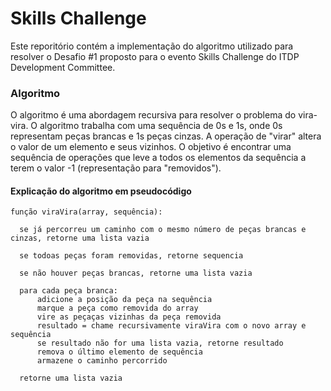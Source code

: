 # Skills Challenge
Este reporitório contém a implementação do algoritmo utilizado para resolver o Desafio #1 proposto para o evento Skills Challenge do ITDP Development Committee.

### Algoritmo
O algoritmo é uma abordagem recursiva para resolver o problema do vira-vira. O algoritmo trabalha com uma sequência de 0s e 1s, onde 0s representam peças brancas e 1s peças cinzas. A operação de "virar" altera o valor de um elemento e seus vizinhos. O objetivo é encontrar uma sequência de operações que leve a todos os elementos da sequência a terem o valor -1 (representação para "removidos").

#### Explicação do algoritmo em pseudocódigo
    função viraVira(array, sequência):

      se já percorreu um caminho com o mesmo número de peças brancas e cinzas, retorne uma lista vazia
  
      se todoas peças foram removidas, retorne sequencia
  
      se não houver peças brancas, retorne uma lista vazia
  
      para cada peça branca:
          adicione a posição da peça na sequência
          marque a peça como removida do array
          vire as peçaças vizinhas da peça removida
          resultado = chame recursivamente viraVira com o novo array e sequência
          se resultado não for uma lista vazia, retorne resultado
          remova o último elemento de sequência
          armazene o caminho percorrido
  
      retorne uma lista vazia

